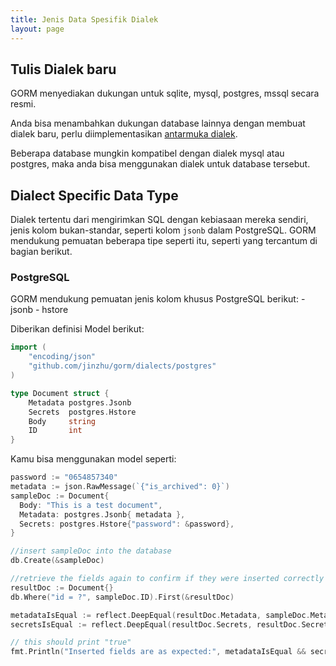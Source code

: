 ```yaml
---
title: Jenis Data Spesifik Dialek
layout: page
---
```

## Tulis Dialek baru

GORM menyediakan dukungan untuk sqlite, mysql, postgres, mssql secara resmi.

Anda bisa menambahkan dukungan database lainnya dengan membuat dialek baru, perlu diimplementasikan [antarmuka dialek](https://godoc.org/github.com/jinzhu/gorm#Dialect).

Beberapa database mungkin kompatibel dengan dialek mysql atau postgres, maka anda bisa menggunakan dialek untuk database tersebut.

## Dialect Specific Data Type

Dialek tertentu dari mengirimkan SQL dengan kebiasaan mereka sendiri, jenis kolom bukan-standar, seperti kolom `jsonb` dalam PostgreSQL. GORM mendukung pemuatan beberapa tipe seperti itu, seperti yang tercantum di bagian berikut.

### PostgreSQL

GORM mendukung pemuatan jenis kolom khusus PostgreSQL berikut: - jsonb - hstore

Diberikan definisi Model berikut:

```go
import (
    "encoding/json"
    "github.com/jinzhu/gorm/dialects/postgres"
)

type Document struct {
    Metadata postgres.Jsonb
    Secrets  postgres.Hstore
    Body     string
    ID       int
}
```

Kamu bisa menggunakan model seperti:

```go
password := "0654857340"
metadata := json.RawMessage(`{"is_archived": 0}`)
sampleDoc := Document{
  Body: "This is a test document",
  Metadata: postgres.Jsonb{ metadata },
  Secrets: postgres.Hstore{"password": &password},
}

//insert sampleDoc into the database
db.Create(&sampleDoc)

//retrieve the fields again to confirm if they were inserted correctly
resultDoc := Document{}
db.Where("id = ?", sampleDoc.ID).First(&resultDoc)

metadataIsEqual := reflect.DeepEqual(resultDoc.Metadata, sampleDoc.Metadata)
secretsIsEqual := reflect.DeepEqual(resultDoc.Secrets, resultDoc.Secrets)

// this should print "true"
fmt.Println("Inserted fields are as expected:", metadataIsEqual && secretsIsEqual)
```